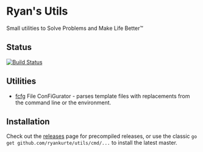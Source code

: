 # Ryan's Utils

Small utilities to Solve Problems and Make Life Better™️

## Status

[![Build Status](https://travis-ci.org/ryankurte/utils.svg?branch=master)](https://travis-ci.org/ryankurte/utils)

## Utilities

- [fcfg](https://github.com/ryankurte/utils/tree/master/cmd/fcfg) File ConFiGurator - parses template files with replacements from the command line or the environment.

## Installation

Check out the [releases](https://github.com/ryankurte/utils/releases) page for precompiled releases, or use the classic `go get github.com/ryankurte/utils/cmd/...` to install the latest master.


